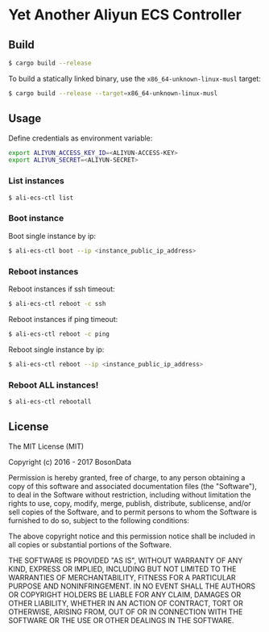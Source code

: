 # Yet Another Aliyun ECS Controller


## Build

```bash
$ cargo build --release
```

To build a statically linked binary, use the ``x86_64-unknown-linux-musl`` target:

```bash
$ cargo build --release --target=x86_64-unknown-linux-musl
```

## Usage

Define credentials as environment variable:

```bash
export ALIYUN_ACCESS_KEY_ID=<ALIYUN-ACCESS-KEY>
export ALIYUN_SECRET=<ALIYUN-SECRET>
```

### List instances

```bash
$ ali-ecs-ctl list
```

### Boot instance

Boot single instance by ip:
```bash
$ ali-ecs-ctl boot --ip <instance_public_ip_address>
```

### Reboot instances

Reboot instances if ssh timeout:
```bash
$ ali-ecs-ctl reboot -c ssh
```

Reboot instances if ping timeout:
```bash
$ ali-ecs-ctl reboot -c ping
```

Reboot single instance by ip:
```bash
$ ali-ecs-ctl reboot --ip <instance_public_ip_address>
```


### Reboot ALL instances!

```bash
$ ali-ecs-ctl rebootall
```


## License

The MIT License (MIT)

Copyright (c) 2016 - 2017 BosonData

Permission is hereby granted, free of charge, to any person obtaining a copy of
this software and associated documentation files (the "Software"), to deal in
the Software without restriction, including without limitation the rights to
use, copy, modify, merge, publish, distribute, sublicense, and/or sell copies
of the Software, and to permit persons to whom the Software is furnished to do
so, subject to the following conditions:

The above copyright notice and this permission notice shall be included in all
copies or substantial portions of the Software.

THE SOFTWARE IS PROVIDED "AS IS", WITHOUT WARRANTY OF ANY KIND, EXPRESS OR
IMPLIED, INCLUDING BUT NOT LIMITED TO THE WARRANTIES OF MERCHANTABILITY,
FITNESS FOR A PARTICULAR PURPOSE AND NONINFRINGEMENT. IN NO EVENT SHALL THE
AUTHORS OR COPYRIGHT HOLDERS BE LIABLE FOR ANY CLAIM, DAMAGES OR OTHER
LIABILITY, WHETHER IN AN ACTION OF CONTRACT, TORT OR OTHERWISE, ARISING FROM,
OUT OF OR IN CONNECTION WITH THE SOFTWARE OR THE USE OR OTHER DEALINGS IN THE
SOFTWARE.
